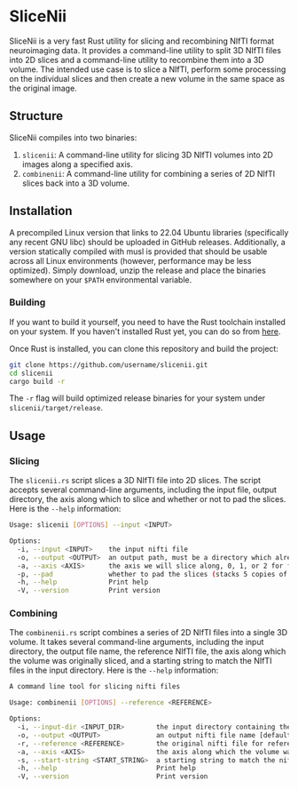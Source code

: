 # SliceNii

SliceNii is a very fast Rust utility for slicing and recombining NIfTI format neuroimaging data. It provides a command-line utility to split 3D NIfTI files into 2D slices and a command-line utility to recombine them into a 3D volume. The intended use case is to slice a NIfTI, perform some processing on the individual slices and then create a new volume in the same space as the original image.

## Structure

SliceNii compiles into two binaries:

1. `slicenii`: A command-line utility for slicing 3D NIfTI volumes into 2D images along a specified axis.
2. `combinenii`: A command-line utility for combining a series of 2D NIfTI slices back into a 3D volume.

## Installation

A precompiled Linux version that links to 22.04 Ubuntu libraries (specifically any recent GNU libc) should be uploaded in GitHub releases. Additionally, a version statically compiled with musl is provided that should be usable across all Linux environments (however, performance may be less optimized). Simply download, unzip the release and place the binaries somewhere on your `$PATH` environmental variable. 

### Building

If you want to build it yourself, you need to have the Rust toolchain installed on your system. If you haven't installed Rust yet, you can do so from [here](https://www.rust-lang.org/tools/install).

Once Rust is installed, you can clone this repository and build the project:

```bash
git clone https://github.com/username/slicenii.git
cd slicenii
cargo build -r
```

The `-r` flag will build optimized release binaries for your system under `slicenii/target/release`.

## Usage

### Slicing

The `slicenii.rs` script slices a 3D NIfTI file into 2D slices. The script accepts several command-line arguments, including the input file, output directory, the axis along which to slice and whether or not to pad the slices. Here is the `--help` information:

```bash
Usage: slicenii [OPTIONS] --input <INPUT>

Options:
  -i, --input <INPUT>    the input nifti file
  -o, --output <OUTPUT>  an output path, must be a directory which already exists, a new directory will be created within this directory to store the slices [default: ./]
  -a, --axis <AXIS>      the axis we will slice along, 0, 1, or 2 for first, second, or third axis respectively [default: 0]
  -p, --pad              whether to pad the slices (stacks 5 copies of the slice)
  -h, --help             Print help
  -V, --version          Print version
```

### Combining

The `combinenii.rs` script combines a series of 2D NIfTI files into a single 3D volume. It takes several command-line arguments, including the input directory, the output file name, the reference NIfTI file, the axis along which the volume was originally sliced, and a starting string to match the NIfTI files in the input directory. Here is the `--help` information: 

```bash
A command line tool for slicing nifti files

Usage: combinenii [OPTIONS] --reference <REFERENCE>

Options:
  -i, --input-dir <INPUT_DIR>        the input directory containing the nifti files [default: ./]
  -o, --output <OUTPUT>              an output nifti file name [default: combined.nii]
  -r, --reference <REFERENCE>        the original nifti file for reference
  -a, --axis <AXIS>                  the axis along which the volume was originally sliced by slicenii 0, 1, or 2 for first, second, or third axis respectively [default: 0]
  -s, --start-string <START_STRING>  a starting string to match the nifti files in the input directory files will be selected with this start string and then sorted [default: *]
  -h, --help                         Print help
  -V, --version                      Print version

```
